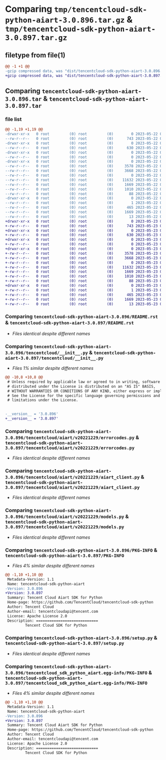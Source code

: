 # Comparing `tmp/tencentcloud-sdk-python-aiart-3.0.896.tar.gz` & `tmp/tencentcloud-sdk-python-aiart-3.0.897.tar.gz`

## filetype from file(1)

```diff
@@ -1 +1 @@
-gzip compressed data, was "dist/tencentcloud-sdk-python-aiart-3.0.896.tar", last modified: Mon May 22 00:13:32 2023, max compression
+gzip compressed data, was "dist/tencentcloud-sdk-python-aiart-3.0.897.tar", last modified: Tue May 23 02:12:41 2023, max compression
```

## Comparing `tencentcloud-sdk-python-aiart-3.0.896.tar` & `tencentcloud-sdk-python-aiart-3.0.897.tar`

### file list

```diff
@@ -1,19 +1,19 @@
-drwxr-xr-x   0 root         (0) root         (0)        0 2023-05-22 00:13:32.000000 tencentcloud-sdk-python-aiart-3.0.896/
--rw-r--r--   0 root         (0) root         (0)      743 2023-05-22 00:13:32.000000 tencentcloud-sdk-python-aiart-3.0.896/README.rst
-drwxr-xr-x   0 root         (0) root         (0)        0 2023-05-22 00:13:32.000000 tencentcloud-sdk-python-aiart-3.0.896/tencentcloud/
--rw-r--r--   0 root         (0) root         (0)      630 2023-05-22 00:13:32.000000 tencentcloud-sdk-python-aiart-3.0.896/tencentcloud/__init__.py
-drwxr-xr-x   0 root         (0) root         (0)        0 2023-05-22 00:13:32.000000 tencentcloud-sdk-python-aiart-3.0.896/tencentcloud/aiart/
--rw-r--r--   0 root         (0) root         (0)        0 2023-05-22 00:13:32.000000 tencentcloud-sdk-python-aiart-3.0.896/tencentcloud/aiart/__init__.py
-drwxr-xr-x   0 root         (0) root         (0)        0 2023-05-22 00:13:32.000000 tencentcloud-sdk-python-aiart-3.0.896/tencentcloud/aiart/v20221229/
--rw-r--r--   0 root         (0) root         (0)     3578 2023-05-22 00:13:32.000000 tencentcloud-sdk-python-aiart-3.0.896/tencentcloud/aiart/v20221229/errorcodes.py
--rw-r--r--   0 root         (0) root         (0)     3668 2023-05-22 00:13:32.000000 tencentcloud-sdk-python-aiart-3.0.896/tencentcloud/aiart/v20221229/aiart_client.py
--rw-r--r--   0 root         (0) root         (0)        0 2023-05-22 00:13:32.000000 tencentcloud-sdk-python-aiart-3.0.896/tencentcloud/aiart/v20221229/__init__.py
--rw-r--r--   0 root         (0) root         (0)    11632 2023-05-22 00:13:32.000000 tencentcloud-sdk-python-aiart-3.0.896/tencentcloud/aiart/v20221229/models.py
--rw-r--r--   0 root         (0) root         (0)     1669 2023-05-22 00:13:32.000000 tencentcloud-sdk-python-aiart-3.0.896/PKG-INFO
--rw-r--r--   0 root         (0) root         (0)     1010 2023-05-22 00:13:32.000000 tencentcloud-sdk-python-aiart-3.0.896/setup.py
--rw-r--r--   0 root         (0) root         (0)       88 2023-05-22 00:13:32.000000 tencentcloud-sdk-python-aiart-3.0.896/setup.cfg
-drwxr-xr-x   0 root         (0) root         (0)        0 2023-05-22 00:13:32.000000 tencentcloud-sdk-python-aiart-3.0.896/tencentcloud_sdk_python_aiart.egg-info/
--rw-r--r--   0 root         (0) root         (0)        1 2023-05-22 00:13:32.000000 tencentcloud-sdk-python-aiart-3.0.896/tencentcloud_sdk_python_aiart.egg-info/dependency_links.txt
--rw-r--r--   0 root         (0) root         (0)      465 2023-05-22 00:13:32.000000 tencentcloud-sdk-python-aiart-3.0.896/tencentcloud_sdk_python_aiart.egg-info/SOURCES.txt
--rw-r--r--   0 root         (0) root         (0)     1669 2023-05-22 00:13:32.000000 tencentcloud-sdk-python-aiart-3.0.896/tencentcloud_sdk_python_aiart.egg-info/PKG-INFO
--rw-r--r--   0 root         (0) root         (0)       13 2023-05-22 00:13:32.000000 tencentcloud-sdk-python-aiart-3.0.896/tencentcloud_sdk_python_aiart.egg-info/top_level.txt
+drwxr-xr-x   0 root         (0) root         (0)        0 2023-05-23 02:12:41.000000 tencentcloud-sdk-python-aiart-3.0.897/
+-rw-r--r--   0 root         (0) root         (0)      743 2023-05-23 02:12:40.000000 tencentcloud-sdk-python-aiart-3.0.897/README.rst
+drwxr-xr-x   0 root         (0) root         (0)        0 2023-05-23 02:12:41.000000 tencentcloud-sdk-python-aiart-3.0.897/tencentcloud/
+-rw-r--r--   0 root         (0) root         (0)      630 2023-05-23 02:12:40.000000 tencentcloud-sdk-python-aiart-3.0.897/tencentcloud/__init__.py
+drwxr-xr-x   0 root         (0) root         (0)        0 2023-05-23 02:12:41.000000 tencentcloud-sdk-python-aiart-3.0.897/tencentcloud/aiart/
+-rw-r--r--   0 root         (0) root         (0)        0 2023-05-23 02:12:40.000000 tencentcloud-sdk-python-aiart-3.0.897/tencentcloud/aiart/__init__.py
+drwxr-xr-x   0 root         (0) root         (0)        0 2023-05-23 02:12:41.000000 tencentcloud-sdk-python-aiart-3.0.897/tencentcloud/aiart/v20221229/
+-rw-r--r--   0 root         (0) root         (0)     3578 2023-05-23 02:12:40.000000 tencentcloud-sdk-python-aiart-3.0.897/tencentcloud/aiart/v20221229/errorcodes.py
+-rw-r--r--   0 root         (0) root         (0)     3668 2023-05-23 02:12:40.000000 tencentcloud-sdk-python-aiart-3.0.897/tencentcloud/aiart/v20221229/aiart_client.py
+-rw-r--r--   0 root         (0) root         (0)        0 2023-05-23 02:12:40.000000 tencentcloud-sdk-python-aiart-3.0.897/tencentcloud/aiart/v20221229/__init__.py
+-rw-r--r--   0 root         (0) root         (0)    11632 2023-05-23 02:12:40.000000 tencentcloud-sdk-python-aiart-3.0.897/tencentcloud/aiart/v20221229/models.py
+-rw-r--r--   0 root         (0) root         (0)     1669 2023-05-23 02:12:41.000000 tencentcloud-sdk-python-aiart-3.0.897/PKG-INFO
+-rw-r--r--   0 root         (0) root         (0)     1010 2023-05-23 02:12:40.000000 tencentcloud-sdk-python-aiart-3.0.897/setup.py
+-rw-r--r--   0 root         (0) root         (0)       88 2023-05-23 02:12:41.000000 tencentcloud-sdk-python-aiart-3.0.897/setup.cfg
+drwxr-xr-x   0 root         (0) root         (0)        0 2023-05-23 02:12:41.000000 tencentcloud-sdk-python-aiart-3.0.897/tencentcloud_sdk_python_aiart.egg-info/
+-rw-r--r--   0 root         (0) root         (0)        1 2023-05-23 02:12:41.000000 tencentcloud-sdk-python-aiart-3.0.897/tencentcloud_sdk_python_aiart.egg-info/dependency_links.txt
+-rw-r--r--   0 root         (0) root         (0)      465 2023-05-23 02:12:41.000000 tencentcloud-sdk-python-aiart-3.0.897/tencentcloud_sdk_python_aiart.egg-info/SOURCES.txt
+-rw-r--r--   0 root         (0) root         (0)     1669 2023-05-23 02:12:41.000000 tencentcloud-sdk-python-aiart-3.0.897/tencentcloud_sdk_python_aiart.egg-info/PKG-INFO
+-rw-r--r--   0 root         (0) root         (0)       13 2023-05-23 02:12:41.000000 tencentcloud-sdk-python-aiart-3.0.897/tencentcloud_sdk_python_aiart.egg-info/top_level.txt
```

### Comparing `tencentcloud-sdk-python-aiart-3.0.896/README.rst` & `tencentcloud-sdk-python-aiart-3.0.897/README.rst`

 * *Files identical despite different names*

### Comparing `tencentcloud-sdk-python-aiart-3.0.896/tencentcloud/__init__.py` & `tencentcloud-sdk-python-aiart-3.0.897/tencentcloud/__init__.py`

 * *Files 1% similar despite different names*

```diff
@@ -10,8 +10,8 @@
 # Unless required by applicable law or agreed to in writing, software
 # distributed under the License is distributed on an "AS IS" BASIS,
 # WITHOUT WARRANTIES OR CONDITIONS OF ANY KIND, either express or implied.
 # See the License for the specific language governing permissions and
 # limitations under the License.
 
 
-__version__ = '3.0.896'
+__version__ = '3.0.897'
```

### Comparing `tencentcloud-sdk-python-aiart-3.0.896/tencentcloud/aiart/v20221229/errorcodes.py` & `tencentcloud-sdk-python-aiart-3.0.897/tencentcloud/aiart/v20221229/errorcodes.py`

 * *Files identical despite different names*

### Comparing `tencentcloud-sdk-python-aiart-3.0.896/tencentcloud/aiart/v20221229/aiart_client.py` & `tencentcloud-sdk-python-aiart-3.0.897/tencentcloud/aiart/v20221229/aiart_client.py`

 * *Files identical despite different names*

### Comparing `tencentcloud-sdk-python-aiart-3.0.896/tencentcloud/aiart/v20221229/models.py` & `tencentcloud-sdk-python-aiart-3.0.897/tencentcloud/aiart/v20221229/models.py`

 * *Files identical despite different names*

### Comparing `tencentcloud-sdk-python-aiart-3.0.896/PKG-INFO` & `tencentcloud-sdk-python-aiart-3.0.897/PKG-INFO`

 * *Files 4% similar despite different names*

```diff
@@ -1,10 +1,10 @@
 Metadata-Version: 1.1
 Name: tencentcloud-sdk-python-aiart
-Version: 3.0.896
+Version: 3.0.897
 Summary: Tencent Cloud Aiart SDK for Python
 Home-page: https://github.com/TencentCloud/tencentcloud-sdk-python
 Author: Tencent Cloud
 Author-email: tencentcloudapi@tencent.com
 License: Apache License 2.0
 Description: ============================
         Tencent Cloud SDK for Python
```

### Comparing `tencentcloud-sdk-python-aiart-3.0.896/setup.py` & `tencentcloud-sdk-python-aiart-3.0.897/setup.py`

 * *Files identical despite different names*

### Comparing `tencentcloud-sdk-python-aiart-3.0.896/tencentcloud_sdk_python_aiart.egg-info/PKG-INFO` & `tencentcloud-sdk-python-aiart-3.0.897/tencentcloud_sdk_python_aiart.egg-info/PKG-INFO`

 * *Files 4% similar despite different names*

```diff
@@ -1,10 +1,10 @@
 Metadata-Version: 1.1
 Name: tencentcloud-sdk-python-aiart
-Version: 3.0.896
+Version: 3.0.897
 Summary: Tencent Cloud Aiart SDK for Python
 Home-page: https://github.com/TencentCloud/tencentcloud-sdk-python
 Author: Tencent Cloud
 Author-email: tencentcloudapi@tencent.com
 License: Apache License 2.0
 Description: ============================
         Tencent Cloud SDK for Python
```

